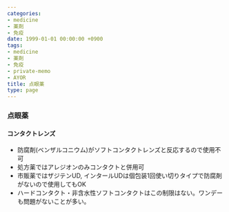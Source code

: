 ```yaml
---
categories:
- medicine
- 薬剤
- 免疫
date: 1999-01-01 00:00:00 +0900
tags:
- medicine
- 薬剤
- 免疫
- private-memo
- AYOR
title: 点眼薬
type: page
---
```


### 点眼薬

#### コンタクトレンズ

- 防腐剤(ベンザルコニウム)がソフトコンタクトレンズと反応するので使用不可
- 処方薬ではアレジオンのみコンタクトと併用可
- 市販薬ではザジテンUD,
    インタールUDは個包装1回使い切りタイプで防腐剤がないので使用してもOK
- ハードコンタクト・非含水性ソフトコンタクトはこの制限はない。ワンデーも問題がないことが多い。
